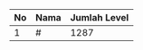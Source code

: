 | No | Nama            | Jumlah Level |
|----|-----------------|--------------|
| 1  | #    |    1287        |
